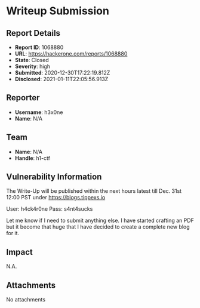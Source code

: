 # Writeup Submission

## Report Details
- **Report ID**: 1068880
- **URL**: https://hackerone.com/reports/1068880
- **State**: Closed
- **Severity**: high
- **Submitted**: 2020-12-30T17:22:19.812Z
- **Disclosed**: 2021-01-11T22:05:56.913Z

## Reporter
- **Username**: h3x0ne
- **Name**: N/A

## Team
- **Name**: N/A
- **Handle**: h1-ctf

## Vulnerability Information
The Write-Up will be published within the next hours latest till Dec. 31st 12:00 PST under https://blogs.tippexs.io

User: h4ck4r0ne
Pass: s4nt4sucks

Let me know if I need to submit anything else. I have started crafting an PDF but it become that huge that I have decided to create a complete new blog for it.

## Impact

N.A.

## Attachments
No attachments
